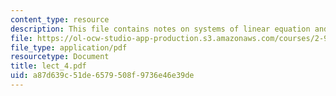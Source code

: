 ```yaml
---
content_type: resource
description: This file contains notes on systems of linear equation and gaussian elimination.
file: https://ol-ocw-studio-app-production.s3.amazonaws.com/courses/2-993j-introduction-to-numerical-analysis-for-engineering-13-002j-spring-2005/a87d639c51de6579508f9736e46e39de_lect_4.pdf
file_type: application/pdf
resourcetype: Document
title: lect_4.pdf
uid: a87d639c-51de-6579-508f-9736e46e39de
---
```

